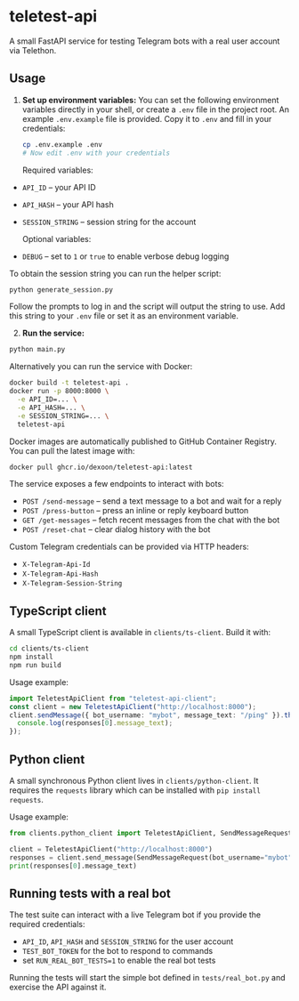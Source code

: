 # teletest-api

A small FastAPI service for testing Telegram bots with a real user account via Telethon.

## Usage

1.  **Set up environment variables:**
    You can set the following environment variables directly in your shell, or create a `.env` file in the project root.
    An example `.env.example` file is provided. Copy it to `.env` and fill in your credentials:
    ```bash
    cp .env.example .env
    # Now edit .env with your credentials
    ```

    Required variables:

- `API_ID` – your API ID
- `API_HASH` – your API hash
- `SESSION_STRING` – session string for the account

    Optional variables:

- `DEBUG` – set to `1` or `true` to enable verbose debug logging

To obtain the session string you can run the helper script:

```bash
python generate_session.py
```
Follow the prompts to log in and the script will output the string to use. Add this string to your `.env` file or set it as an environment variable.

2.  **Run the service:**

```bash
python main.py
```

Alternatively you can run the service with Docker:

```bash
docker build -t teletest-api .
docker run -p 8000:8000 \
  -e API_ID=... \
  -e API_HASH=... \
  -e SESSION_STRING=... \
  teletest-api
```

Docker images are automatically published to
GitHub Container Registry. You can pull the latest image with:

```bash
docker pull ghcr.io/dexoon/teletest-api:latest
```

The service exposes a few endpoints to interact with bots:

- `POST /send-message` – send a text message to a bot and wait for a reply
- `POST /press-button` – press an inline or reply keyboard button
- `GET /get-messages` – fetch recent messages from the chat with the bot
- `POST /reset-chat` – clear dialog history with the bot

Custom Telegram credentials can be provided via HTTP headers:

- `X-Telegram-Api-Id`
- `X-Telegram-Api-Hash`
- `X-Telegram-Session-String`

## TypeScript client

A small TypeScript client is available in `clients/ts-client`. Build it with:

```bash
cd clients/ts-client
npm install
npm run build
```
Usage example:

```ts
import TeletestApiClient from "teletest-api-client";
const client = new TeletestApiClient("http://localhost:8000");
client.sendMessage({ bot_username: "mybot", message_text: "/ping" }).then((responses) => {
  console.log(responses[0].message_text);
});
```

## Python client

A small synchronous Python client lives in `clients/python-client`.
It requires the `requests` library which can be installed with `pip install requests`.

Usage example:

```python
from clients.python_client import TeletestApiClient, SendMessageRequest

client = TeletestApiClient("http://localhost:8000")
responses = client.send_message(SendMessageRequest(bot_username="mybot", message_text="/ping"))
print(responses[0].message_text)
```

## Running tests with a real bot

The test suite can interact with a live Telegram bot if you provide the required credentials:

- `API_ID`, `API_HASH` and `SESSION_STRING` for the user account
- `TEST_BOT_TOKEN` for the bot to respond to commands
- set `RUN_REAL_BOT_TESTS=1` to enable the real bot tests

Running the tests will start the simple bot defined in `tests/real_bot.py` and exercise the API against it.

